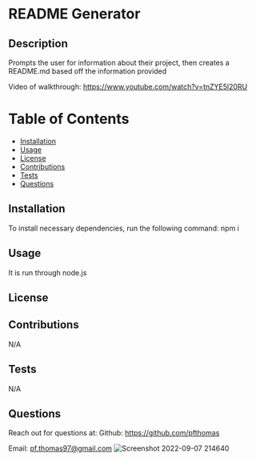 
# README Generator

## Description
Prompts the user for information about their project, then creates a README.md based off the information provided

Video of walkthrough: https://www.youtube.com/watch?v=tnZYE5l20RU


# Table of Contents
* [Installation](#installation)
* [Usage](#usage)
* [License](#license)
* [Contributions](#contributions)
* [Tests](#tests)
* [Questions](#questions)

## Installation
To install necessary dependencies, run the following command:
npm i

## Usage
It is run through node.js

## License 

## Contributions
N/A

## Tests
N/A
## Questions 
Reach out for questions at:
Github: https://github.com/pfthomas

Email: pf.thomas97@gmail.com
![Screenshot 2022-09-07 214640](https://user-images.githubusercontent.com/78826836/189015349-bf7df326-8088-4662-947e-e4ca6f45b393.jpg)
